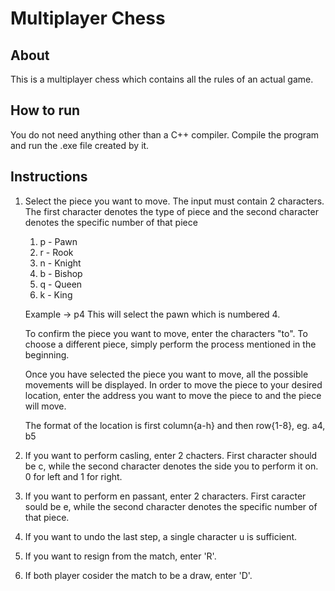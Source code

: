 # Multiplayer Chess

## About

This is a multiplayer chess which contains all the rules of an actual game.

## How to run

You do not need anything other than a C++ compiler. Compile the program and run the .exe file created by it.

## Instructions

1. Select the piece you want to move. The input must contain 2 characters. The first character denotes the type of piece and the second character denotes the specific number of that piece
    1. p - Pawn
    2. r - Rook
    3. n - Knight
    4. b - Bishop
    5. q - Queen
    6. k - King
    
    Example -> p4
    This will select the pawn which is numbered 4.
    
    To confirm the piece you want to move, enter the characters "to". To choose a different piece, simply perform the process mentioned in the beginning.
    
    Once you have selected the piece you want to move, all the possible movements will be displayed. In order to move the piece to your desired location, enter the address you want to move the piece to and the piece will move.
	
	The format of the location is first column{a-h} and then row{1-8}, eg. a4, b5
2. If you want to perform casling, enter 2 chacters. First character should be c, while the second character denotes the side you to perform it on. 0 for left and 1 for right.
3. If you want to perform en passant, enter 2 characters. First caracter sould be e, while the second character denotes the specific number of that piece.
4. If you want to undo the last step, a single character u is sufficient.
5. If you want to resign from the match, enter 'R'.
6. If both player cosider the match to be a draw, enter 'D'.
